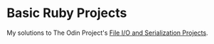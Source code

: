 # Basic Ruby Projects

My solutions to The Odin Project's [File I/O and Serialization Projects](https://theodinproject.com/lessons/file-i-o-and-serialization).
